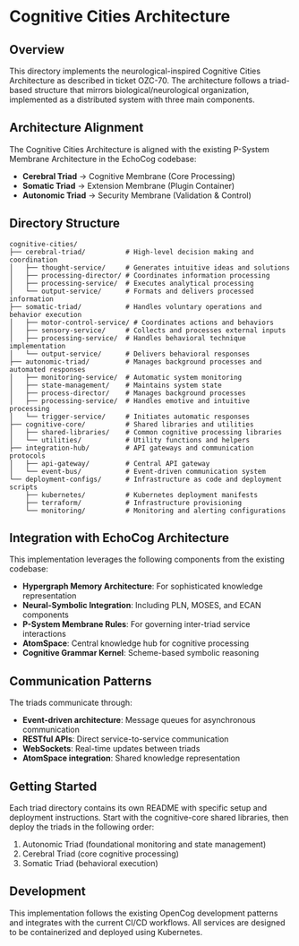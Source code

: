 # Cognitive Cities Architecture

## Overview

This directory implements the neurological-inspired Cognitive Cities Architecture as described in ticket OZC-70. The architecture follows a triad-based structure that mirrors biological/neurological organization, implemented as a distributed system with three main components.

## Architecture Alignment

The Cognitive Cities Architecture is aligned with the existing P-System Membrane Architecture in the EchoCog codebase:

- **Cerebral Triad** → Cognitive Membrane (Core Processing)
- **Somatic Triad** → Extension Membrane (Plugin Container)  
- **Autonomic Triad** → Security Membrane (Validation & Control)

## Directory Structure

```
cognitive-cities/
├── cerebral-triad/          # High-level decision making and coordination
│   ├── thought-service/     # Generates intuitive ideas and solutions
│   ├── processing-director/ # Coordinates information processing
│   ├── processing-service/  # Executes analytical processing
│   └── output-service/      # Formats and delivers processed information
├── somatic-triad/           # Handles voluntary operations and behavior execution
│   ├── motor-control-service/ # Coordinates actions and behaviors
│   ├── sensory-service/     # Collects and processes external inputs
│   ├── processing-service/  # Handles behavioral technique implementation
│   └── output-service/      # Delivers behavioral responses
├── autonomic-triad/         # Manages background processes and automated responses
│   ├── monitoring-service/  # Automatic system monitoring
│   ├── state-management/    # Maintains system state
│   ├── process-director/    # Manages background processes
│   ├── processing-service/  # Handles emotive and intuitive processing
│   └── trigger-service/     # Initiates automatic responses
├── cognitive-core/          # Shared libraries and utilities
│   ├── shared-libraries/    # Common cognitive processing libraries
│   └── utilities/           # Utility functions and helpers
├── integration-hub/         # API gateways and communication protocols
│   ├── api-gateway/         # Central API gateway
│   └── event-bus/           # Event-driven communication system
└── deployment-configs/      # Infrastructure as code and deployment scripts
    ├── kubernetes/          # Kubernetes deployment manifests
    ├── terraform/           # Infrastructure provisioning
    └── monitoring/          # Monitoring and alerting configurations
```

## Integration with EchoCog Architecture

This implementation leverages the following components from the existing codebase:

- **Hypergraph Memory Architecture**: For sophisticated knowledge representation
- **Neural-Symbolic Integration**: Including PLN, MOSES, and ECAN components
- **P-System Membrane Rules**: For governing inter-triad service interactions
- **AtomSpace**: Central knowledge hub for cognitive processing
- **Cognitive Grammar Kernel**: Scheme-based symbolic reasoning

## Communication Patterns

The triads communicate through:

- **Event-driven architecture**: Message queues for asynchronous communication
- **RESTful APIs**: Direct service-to-service communication
- **WebSockets**: Real-time updates between triads
- **AtomSpace integration**: Shared knowledge representation

## Getting Started

Each triad directory contains its own README with specific setup and deployment instructions. Start with the cognitive-core shared libraries, then deploy the triads in the following order:

1. Autonomic Triad (foundational monitoring and state management)
2. Cerebral Triad (core cognitive processing)
3. Somatic Triad (behavioral execution)

## Development

This implementation follows the existing OpenCog development patterns and integrates with the current CI/CD workflows. All services are designed to be containerized and deployed using Kubernetes.
